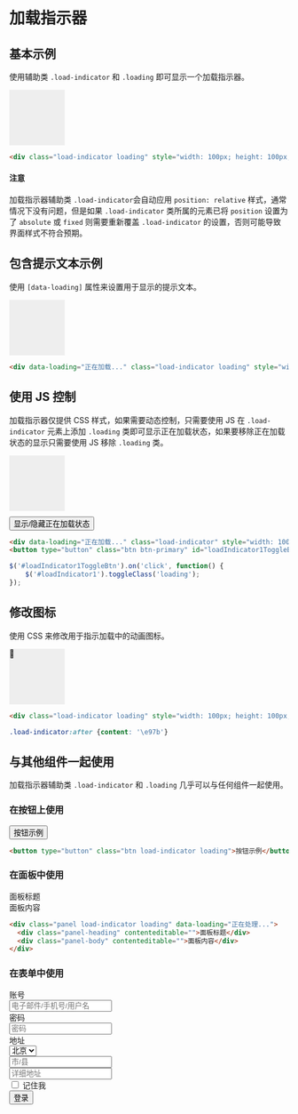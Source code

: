 # 加载指示器

## 基本示例

使用辅助类 `.load-indicator` 和 `.loading` 即可显示一个加载指示器。

<div class="example">
  <div class="load-indicator loading" style="width: 100px; height: 100px; background: #eee"></div>
</div>

```html
<div class="load-indicator loading" style="width: 100px; height: 100px; background: #eee"></div>
```

<div class="alert alert-primary">
  <h4>注意</h4>
  <p>加载指示器辅助类 <code>.load-indicator</code>会自动应用 <code>position: relative</code> 样式，通常情况下没有问题，但是如果 <code>.load-indicator</code> 类所属的元素已将 <code>position</code> 设置为了 <code>absolute</code> 或 <code>fixed</code> 则需要重新覆盖 <code>.load-indicator</code> 的设置，否则可能导致界面样式不符合预期。</p>
</div>

## 包含提示文本示例

使用 `[data-loading]` 属性来设置用于显示的提示文本。

<div class="example">
  <div data-loading="正在加载..." class="load-indicator loading" style="width: 100px; height: 100px; background: #eee"></div>
</div>

```html
<div data-loading="正在加载..." class="load-indicator loading" style="width: 100px; height: 100px; background: #eee"></div>
```

## 使用 JS 控制

加载指示器仅提供 CSS 样式，如果需要动态控制，只需要使用 JS 在 `.load-indicator` 元素上添加 `.loading` 类即可显示正在加载状态，如果要移除正在加载状态的显示只需要使用 JS 移除 `.loading` 类。

<div class="example">
  <div data-loading="正在加载..." class="load-indicator" style="width: 100px; height: 100px; background: #eee; margin-bottom: 10px" id="loadIndicator1"></div>
  <button type="button" class="btn btn-primary" id="loadIndicator1ToggleBtn">显示/隐藏正在加载状态</button>
</div>

```html
<div data-loading="正在加载..." class="load-indicator" style="width: 100px; height: 100px; background: #eee; margin-bottom: 10px" id="loadIndicator1"></div>
<button type="button" class="btn btn-primary" id="loadIndicator1ToggleBtn">显示/隐藏正在加载状态</button>
```

```js
$('#loadIndicator1ToggleBtn').on('click', function() {
    $('#loadIndicator1').toggleClass('loading');
});
```

<script>
$(function() {
    $('#loadIndicator1ToggleBtn').on('click', function() {
        $('#loadIndicator1').toggleClass('loading');
    });
});
</script>

## 修改图标

使用 CSS 来修改用于指示加载中的动画图标。

<div class="example">
  <div id="loadIndicator3" class="load-indicator loading" style="width: 100px; height: 100px; background: #eee"></div>
</div>

<style>
#loadIndicator3.load-indicator:after {content: '\e97b'}
</style>

```html
<div class="load-indicator loading" style="width: 100px; height: 100px; background: #eee"></div>
```

```css
.load-indicator:after {content: '\e97b'}
```

## 与其他组件一起使用

加载指示器辅助类 `.load-indicator` 和 `.loading` 几乎可以与任何组件一起使用。

### 在按钮上使用

<div class="example">
    <button type="button" class="btn load-indicator loading">按钮示例</button>
</div>

```html
<button type="button" class="btn load-indicator loading">按钮示例</button>
```

### 在面板中使用

<div class="example">
  <div class="panel load-indicator loading" data-loading="正在处理...">
    <div class="panel-heading" contenteditable="">面板标题</div>
    <div class="panel-body" contenteditable="">面板内容</div>
  </div>
</div>

```html
<div class="panel load-indicator loading" data-loading="正在处理...">
  <div class="panel-heading" contenteditable="">面板标题</div>
  <div class="panel-body" contenteditable="">面板内容</div>
</div>
```

### 在表单中使用

<div class="example">
<form class="form-horizontal load-indicator loading" data-loading="正在提交，请稍后...">
  <div class="form-group">
    <label for="exampleInputAccount4" class="col-sm-2">账号</label>
    <div class="col-md-6 col-sm-10">
      <input type="text" class="form-control" id="exampleInputAccount4" placeholder="电子邮件/手机号/用户名">
    </div>
  </div>
  <div class="form-group">
    <label for="exampleInputPassword4" class="col-sm-2">密码</label>
    <div class="col-md-6 col-sm-10">
      <input type="password" class="form-control" id="exampleInputPassword4" placeholder="密码">
    </div>
  </div>
  <div class="form-group">
    <label for="exampleInputAddress1" class="col-sm-2">地址</label>
    <div class="col-sm-3">
      <select class="form-control" id="exampleInputAddress1">
        <option>北京</option>
        <option>上海</option>
      </select>
    </div>
    <div class="col-sm-3">
      <input type="text" class="form-control" id="exampleInputAddress2" placeholder="市/县">
    </div>
    <div class="col-sm-4">
      <input type="text" class="form-control" id="exampleInputAddress3" placeholder="详细地址">
    </div>
  </div>
  <div class="form-group">
    <div class="col-sm-offset-2 col-sm-10">
      <div class="checkbox">
        <label>
          <input type="checkbox"> 记住我
        </label>
      </div>
    </div>
  </div>
  <div class="form-group">
    <div class="col-sm-offset-2 col-sm-10">
      <button type="submit" class="btn btn-default">登录</button>
    </div>
  </div>
</form>
</div>